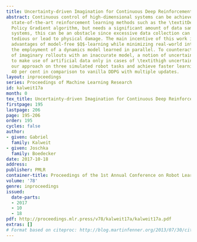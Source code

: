 ```yaml
---
title: Uncertainty-driven Imagination for Continuous Deep Reinforcement Learning
abstract: Continuous control of high-dimensional systems can be achieved by current
  state-of-the-art reinforcement learning methods such as the \textitDeep Deterministic
  Policy Gradient algorithm, but needs a significant amount of data samples. For real-world
  systems, this can be an obstacle since excessive data collection can be expensive,
  tedious or lead to physical damage. The main incentive of this work is to keep the
  advantages of model-free $Q$-learning while minimizing real-world interaction by
  the employment of a dynamics model learned in parallel. To counteract adverse effects
  of imaginary rollouts with an inaccurate model, a notion of uncertainty is introduced,
  to make use of artificial data only in cases of \textithigh uncertainty. We evaluate
  our approach on three simulated robot tasks and achieve faster learning by at least
  40 per cent in comparison to vanilla DDPG with multiple updates.
layout: inproceedings
series: Proceedings of Machine Learning Research
id: kalweit17a
month: 0
tex_title: Uncertainty-driven Imagination for Continuous Deep Reinforcement Learning
firstpage: 195
lastpage: 206
page: 195-206
order: 195
cycles: false
author:
- given: Gabriel
  family: Kalweit
- given: Joschka
  family: Boedecker
date: 2017-10-18
address: 
publisher: PMLR
container-title: Proceedings of the 1st Annual Conference on Robot Learning
volume: '78'
genre: inproceedings
issued:
  date-parts:
  - 2017
  - 10
  - 18
pdf: http://proceedings.mlr.press/v78/kalweit17a/kalweit17a.pdf
extras: []
# Format based on citeproc: http://blog.martinfenner.org/2013/07/30/citeproc-yaml-for-bibliographies/
---
```

